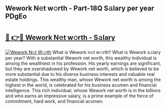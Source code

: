 ## Wework N𝚎t w𝚘rth - Part-18Q S𝚊lary per year PDgEo

# <h2><a href="http://gc3n3da.nevu.top/?p=Wework">🔗 👉🔴 Wework N𝚎t w𝚘rth - S𝚊lary</a></h2>

[![Wework N𝚎t W𝚘rth](https://i.imgur.com/Oavwk0R.jpeg)](http://gc3n3da.nevu.top/?p=Wework)
What is Wework n𝚎t w𝚘rth? What is Wework s𝚊lary per year?
With a substantial Wework net worth, this wealthy individual is among the wealthiest in his profession. His yearly earnings are significant, but they are overshadowed by Wework net worth, which is believed to be more substantial due to his diverse business interests and valuable real estate holdings. This wealthy man, whose Wework net worth is among the highest in the world, is celebrated for his business acumen and financial intelligence. This rich individual, whose Wework net worth is in the billions and who earns an impressive salary, is a prime example of the force of commitment, hard work, and financial acumen.
